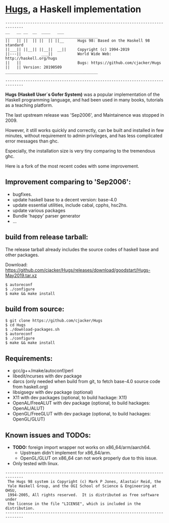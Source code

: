 # [Hugs](https://www.haskell.org/hugs/), a Haskell implementation

```text
------------------------------------------------------------------------------
__   __ __  __  ____   ___      _________________________________________
||   || ||  || ||  || ||__      Hugs 98: Based on the Haskell 98 standard
||___|| ||__|| ||__||  __||     Copyright (c) 1994-2019
||---||         ___||           World Wide Web: http://haskell.org/hugs
||   ||                         Bugs: https://github.com/cjacker/Hugs
||   || Version: 20190509       _________________________________________

------------------------------------------------------------------------------
```

**Hugs (Haskell User´s Gofer System)** was a popular implementation of the Haskell programming language, and had
been used in many books, tutorials as a teaching platform.

The last upstream release was 'Sep2006', and Maintainence was stopped in 2009.

However, it still works quickly and correctly, can be built and installed in few minutes, without requirement to admin privileges, and has less complicated error messages than ghc. 

Especially, the installation size is very tiny comparing to the tremendous ghc.

Here is a fork of the most recent codes with some improvement.

## Improvement comparing to 'Sep2006':
* bugfixes.
* update haskell base to a decent version: base-4.0
* update essential utilities, include cabal, cpphs, hsc2hs.
* update various packages
* Bundle 'happy' parser generator
* ...

## build from release tarball:
The release tarball already includes the source codes of haskell base and other packages.

Download: https://github.com/cjacker/Hugs/releases/download/goodstart/Hugs-May2019.tar.xz

```console
$ autoreconf
$ ./configure 
$ make && make install
```

## build from source:
```console
$ git clone https://github.com/cjacker/Hugs
$ cd Hugs
$ ./download-packages.sh
$ autoreconf
$ ./configure 
$ make && make install
```

## Requirements:
* gcc/g++/make/autoconf/perl
* libedit/ncurses with dev package
* darcs (only needed when build from git, to fetch base-4.0 source code from haskell.org)
* libsigsegv with dev package (optional)
* X11 with dev packages (optional, to build hackage: X11)
* OpenAL/FreeALUT with dev package (optional, to build hackages: OpenAL/ALUT)
* OpenGL/FreeGLUT with dev package (optional, to build hackages: OpenGL/GLUT)

## Known issues and TODOs:
* **TODO:** foreign import wrapper not works on x86_64/arm/aarch64.
  + Upstream didn't implement for x86_64/arm.
  + OpenGL/GLUT on x86_64 can not work properly due to this issue.
* Only tested with linux.

```text
------------------------------------------------------------------------------
 The Hugs 98 system is Copyright (c) Mark P Jones, Alastair Reid, the
 Yale Haskell Group, and the OGI School of Science & Engineering at OHSU,
 1994-2005, All rights reserved.  It is distributed as free software under
 the license in the file "LICENSE", which is included in the distribution.
------------------------------------------------------------------------------
```

